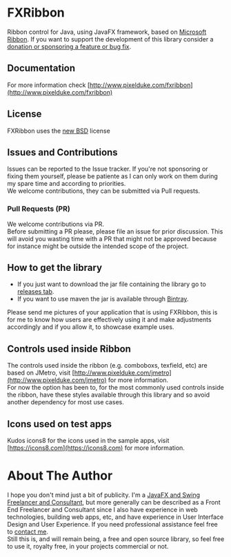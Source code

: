 # FXRibbon
Ribbon control for Java, using JavaFX framework, based on [Microsoft Ribbon](https://en.wikipedia.org/wiki/Ribbon_(computing)).
If you want to support the development of this library consider a [donation or sponsoring a feature or bug fix](http://www.pixelduke.com/contact).

## Documentation
For more information check [http://www.pixelduke.com/fxribbon](http://www.pixelduke.com/fxribbon)

## License

FXRibbon uses the [new BSD](http://en.wikipedia.org/wiki/BSD_licenses#3-clause_license_.28.22Revised_BSD_License.22.2C_.22New_BSD_License.22.2C_or_.22Modified_BSD_License.22.29) license 

## Issues and Contributions
Issues can be reported to the Issue tracker. If you're not sponsoring or fixing them yourself, please be patiente as I can only work on them during my spare time and according to priorities.  
We welcome contributions, they can be submitted via Pull requests.

### Pull Requests (PR)
We welcome contributions via PR.  
Before submitting a PR please, please file an issue for prior discussion. This will avoid you wasting time with a PR that
might not be approved because for instance might be outside the intended scope of the project.

## How to get the library
- If you just want to download the jar file containing the library go to [releases tab](https://github.com/dukke/FXRibbon/releases).
- If you want to use maven the jar is available through [Bintray](https://bintray.com/dukke/maven/FXRibbon).

Please send me pictures of your application that is using FXRibbon, this is for me to know how users are effectively using
it and make adjustments accordingly and if you allow it, to showcase example uses.

## Controls used inside Ribbon
The controls used inside the ribbon (e.g. comboboxs, texfield, etc)  are based on JMetro, visit [http://www.pixelduke.com/jmetro](http://www.pixelduke.com/jmetro)
for more information.  
For now the option has been to, for the most commonly used controls inside the ribbon, have these styles available through this library and so avoid another dependency for most use cases. 

## Icons used on test apps
Kudos icons8 for the icons used in the sample apps, visit [https://icons8.com](https://icons8.com) for more information.

# About The Author
I hope you don't mind just a bit of publicity. I'm a [JavaFX and Swing Freelancer and Consultant](https://www.pixelduke.com),
but more generally can be described as a Front End Freelancer and Consultant since I also have experience in web technologies,
building web apps, etc, and have experience in User Interface Design and User Experience. If you need professional assistance 
feel free to [contact me](https://www.pixelduke.com/contact).  
Still this is, and will remain being, a free and open source library, so feel free to use it, royalty free, in your projects commercial or not.
